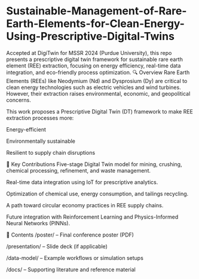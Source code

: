 # Sustainable-Management-of-Rare-Earth-Elements-for-Clean-Energy-Using-Prescriptive-Digital-Twins
Accepted at DigiTwin for MSSR 2024 (Purdue University), this repo presents a prescriptive digital twin framework for sustainable rare earth element (REE) extraction, focusing on energy efficiency, real-time data integration, and eco-friendly process optimization.
🔍 Overview
Rare Earth Elements (REEs) like Neodymium (Nd) and Dysprosium (Dy) are critical to clean energy technologies such as electric vehicles and wind turbines. However, their extraction raises environmental, economic, and geopolitical concerns.

This work proposes a Prescriptive Digital Twin (DT) framework to make REE extraction processes more:

Energy-efficient

Environmentally sustainable

Resilient to supply chain disruptions

🧠 Key Contributions
Five-stage Digital Twin model for mining, crushing, chemical processing, refinement, and waste management.

Real-time data integration using IoT for prescriptive analytics.

Optimization of chemical use, energy consumption, and tailings recycling.

A path toward circular economy practices in REE supply chains.

Future integration with Reinforcement Learning and Physics-Informed Neural Networks (PINNs).

📁 Contents
/poster/ – Final conference poster (PDF)

/presentation/ – Slide deck (if applicable)

/data-model/ – Example workflows or simulation setups

/docs/ – Supporting literature and reference material
